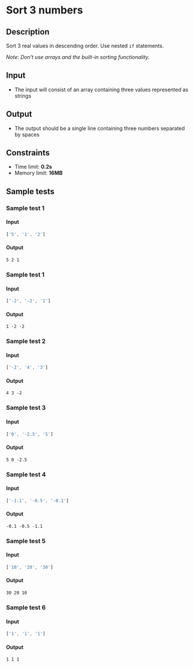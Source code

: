 ﻿# Sort 3 numbers

## Description
Sort 3 real values in descending order.
Use nested `if` statements.

_Note: Don’t use arrays and the built-in sorting functionality._

## Input
- The input will consist of an array containing three values represented as strings

## Output
- The output should be a single line containing three numbers separated by spaces

## Constraints
- Time limit: **0.2s**
- Memory limit: **16MB**

## Sample tests

### Sample test 1

#### Input
```js
['5', '1', '2']
```

#### Output
```
5 2 1
```

### Sample test 1

#### Input
```js
['-2', '-2', '1']
```

#### Output
```
1 -2 -2
```

### Sample test 2

#### Input
```js
['-2', '4', '3']
```

#### Output
```
4 3 -2
```

### Sample test 3

#### Input
```js
['0', '-2.5', '5']
```

#### Output
```
5 0 -2.5
```

### Sample test 4

#### Input
```js
['-1.1', '-0.5', '-0.1']
```

#### Output
```
-0.1 -0.5 -1.1
```

### Sample test 5

#### Input
```js
['10', '20', '30']
```

#### Output
```
30 20 10
```

### Sample test 6

#### Input
```js
['1', '1', '1']
```

#### Output
```
1 1 1
```
